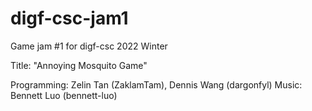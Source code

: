 # digf-csc-jam1
Game jam #1 for digf-csc 2022 Winter

Title: "Annoying Mosquito Game"

Programming: Zelin Tan (ZaklamTam), Dennis Wang (dargonfyl)
Music: Bennett Luo (bennett-luo)
